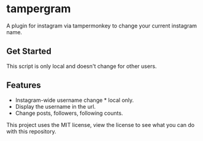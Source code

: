 # tampergram
A plugin for instagram via tampermonkey to change your current instagram name.

## Get Started

This script is only local and doesn't change for other users.

## Features

- Instagram-wide username change * local only.
- Display the username in the url.
- Change posts, followers, following counts.

This project uses the MIT license, view the license to see what you can do with this repository.
